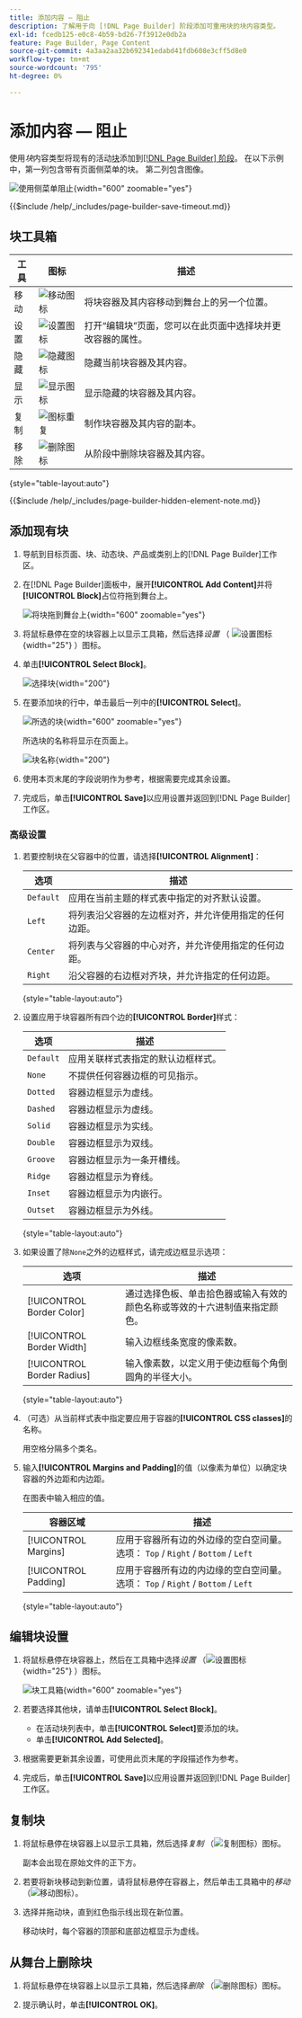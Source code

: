 ```yaml
---
title: 添加内容 — 阻止
description: 了解用于向 [!DNL Page Builder] 阶段添加可重用块的块内容类型。
exl-id: fcedb125-e0c8-4b59-bd26-7f3912e0db2a
feature: Page Builder, Page Content
source-git-commit: 4a3aa2aa32b692341edabd41fdb608e3cff5d8e0
workflow-type: tm+mt
source-wordcount: '795'
ht-degree: 0%

---
```


# 添加内容 — 阻止

使用&#x200B;_块_&#x200B;内容类型将现有的活动[块](../content-design/blocks.md)添加到[[!DNL Page Builder] 阶段](workspace.md#stage)。 在以下示例中，第一列包含带有页面侧菜单的块。 第二列包含图像。

![使用侧菜单阻止](./assets/pb-add-content-block-example.png){width="600" zoomable="yes"}

{{$include /help/_includes/page-builder-save-timeout.md}}

## 块工具箱

| 工具 | 图标 | 描述 |
| --------- | -------- | ------------- |
| 移动 | ![移动图标](./assets/pb-icon-move.png) | 将块容器及其内容移动到舞台上的另一个位置。 |
| 设置 | ![设置图标](./assets/pb-icon-settings.png) | 打开“编辑块”页面，您可以在此页面中选择块并更改容器的属性。 |
| 隐藏 | ![隐藏图标](./assets/pb-icon-hide.png) | 隐藏当前块容器及其内容。 |
| 显示 | ![显示图标](./assets/pb-icon-show.png) | 显示隐藏的块容器及其内容。 |
| 复制 | ![图标重复](./assets/pb-icon-duplicate.png) | 制作块容器及其内容的副本。 |
| 移除 | ![删除图标](./assets/pb-icon-remove.png) | 从阶段中删除块容器及其内容。 |

{style="table-layout:auto"}

{{$include /help/_includes/page-builder-hidden-element-note.md}}

## 添加现有块

1. 导航到目标页面、块、动态块、产品或类别上的[!DNL Page Builder]工作区。

1. 在[!DNL Page Builder]面板中，展开&#x200B;**[!UICONTROL Add Content]**&#x200B;并将&#x200B;**[!UICONTROL Block]**&#x200B;占位符拖到舞台上。

   ![将块拖到舞台上](./assets/pb-add-content-block-drag.png){width="600" zoomable="yes"}

1. 将鼠标悬停在空的块容器上以显示工具箱，然后选择&#x200B;_设置_ （ ![设置图标](./assets/pb-icon-settings.png){width="25"} ）图标。

1. 单击&#x200B;**[!UICONTROL Select Block]**。

   ![选择块](./assets/pb-add-content-block-select.png){width="200"}

1. 在要添加块的行中，单击最后一列中的&#x200B;**[!UICONTROL Select]**。

   ![所选的块](./assets/pb-add-content-block-selected.png){width="600" zoomable="yes"}

   所选块的名称将显示在页面上。

   ![块名称](./assets/pb-add-content-block-name.png){width="200"}

1. 使用本页末尾的字段说明作为参考，根据需要完成其余设置。

1. 完成后，单击&#x200B;**[!UICONTROL Save]**&#x200B;以应用设置并返回到[!DNL Page Builder]工作区。

### 高级设置

1. 若要控制块在父容器中的位置，请选择&#x200B;**[!UICONTROL Alignment]**：

   | 选项 | 描述 |
   | ------ | ----------- |
   | `Default` | 应用在当前主题的样式表中指定的对齐默认设置。 |
   | `Left` | 将列表沿父容器的左边框对齐，并允许使用指定的任何边距。 |
   | `Center` | 将列表与父容器的中心对齐，并允许使用指定的任何边距。 |
   | `Right` | 沿父容器的右边框对齐块，并允许指定的任何边距。 |

   {style="table-layout:auto"}

1. 设置应用于块容器所有四个边的&#x200B;**[!UICONTROL Border]**&#x200B;样式：

   | 选项 | 描述 |
   | ------ | ----------- |
   | `Default` | 应用关联样式表指定的默认边框样式。 |
   | `None` | 不提供任何容器边框的可见指示。 |
   | `Dotted` | 容器边框显示为虚线。 |
   | `Dashed` | 容器边框显示为虚线。 |
   | `Solid` | 容器边框显示为实线。 |
   | `Double` | 容器边框显示为双线。 |
   | `Groove` | 容器边框显示为一条开槽线。 |
   | `Ridge` | 容器边框显示为脊线。 |
   | `Inset` | 容器边框显示为内嵌行。 |
   | `Outset` | 容器边框显示为外线。 |

   {style="table-layout:auto"}

1. 如果设置了除`None`之外的边框样式，请完成边框显示选项：

   | 选项 | 描述 |
   | ------ |------------ |
   | [!UICONTROL Border Color] | 通过选择色板、单击拾色器或输入有效的颜色名称或等效的十六进制值来指定颜色。 |
   | [!UICONTROL Border Width] | 输入边框线条宽度的像素数。 |
   | [!UICONTROL Border Radius] | 输入像素数，以定义用于使边框每个角倒圆角的半径大小。 |

   {style="table-layout:auto"}

1. （可选）从当前样式表中指定要应用于容器的&#x200B;**[!UICONTROL CSS classes]**&#x200B;的名称。

   用空格分隔多个类名。

1. 输入&#x200B;**[!UICONTROL Margins and Padding]**&#x200B;的值（以像素为单位）以确定块容器的外边距和内边距。

   在图表中输入相应的值。

   | 容器区域 | 描述 |
   | -------------- | ----------- |
   | [!UICONTROL Margins] | 应用于容器所有边的外边缘的空白空间量。 选项： `Top` / `Right` / `Bottom` / `Left` |
   | [!UICONTROL Padding] | 应用于容器所有边的内边缘的空白空间量。 选项： `Top` / `Right` / `Bottom` / `Left` |

   {style="table-layout:auto"}

## 编辑块设置

1. 将鼠标悬停在块容器上，然后在工具箱中选择&#x200B;_设置_ （![设置图标](./assets/pb-icon-settings.png){width="25"} ）图标。

   ![块工具箱](./assets/pb-add-content-block-toolbox.png){width="600" zoomable="yes"}

1. 若要选择其他块，请单击&#x200B;**[!UICONTROL Select Block]**。

   - 在活动块列表中，单击&#x200B;**[!UICONTROL Select]**&#x200B;要添加的块。
   - 单击&#x200B;**[!UICONTROL Add Selected]**。

1. 根据需要更新其余设置，可使用此页末尾的字段描述作为参考。

1. 完成后，单击&#x200B;**[!UICONTROL Save]**&#x200B;以应用设置并返回到[!DNL Page Builder]工作区。

## 复制块

1. 将鼠标悬停在块容器上以显示工具箱，然后选择&#x200B;_复制_ （![复制图标](./assets/pb-icon-duplicate.png)）图标。

   副本会出现在原始文件的正下方。

1. 若要将新块移动到新位置，请将鼠标悬停在容器上，然后单击工具箱中的&#x200B;_移动_ （![移动图标](./assets/pb-icon-move.png)）。

1. 选择并拖动块，直到红色指示线出现在新位置。

   移动块时，每个容器的顶部和底部边框显示为虚线。

## 从舞台上删除块

1. 将鼠标悬停在块容器上以显示工具箱，然后选择&#x200B;_删除_ （![删除图标](./assets/pb-icon-remove.png)）图标。

1. 提示确认时，单击&#x200B;**[!UICONTROL OK]**。

<!-- Last updated from includes: 2023-09-11 14:30:19 -->
